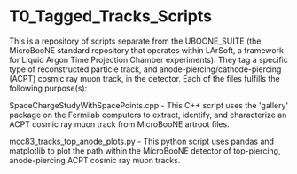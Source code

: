 # T0_Tagged_Tracks_Scripts
This is a repository of scripts separate from the UBOONE_SUITE (the MicroBooNE standard repository that operates within LArSoft, a framework for Liquid Argon Time Projection Chamber experiments).  They tag a specific type of reconstructed particle track, and anode-piercing/cathode-piercing (ACPT) cosmic ray muon track, in the detector. Each of the files fulfills the following purpose(s):

SpaceChargeStudyWithSpacePoints.cpp - This C++ script uses the 'gallery' package on the Fermilab computers to extract, identify, and characterize an ACPT cosmic ray muon track from MicroBooNE artroot files.

mcc83_tracks_top_anode_plots.py - This python script uses pandas and matplotlib to plot the path within the MicroBooNE detector of top-piercing, anode-piercing ACPT cosmic ray muon tracks.
